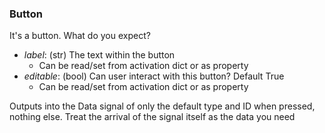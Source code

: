 
### **Button**
It's a button. What do you expect?
- *label*: (str) The text within the button
	-  Can be read/set from activation dict or as property
- *editable*: (bool) Can user interact with this button? Default True
	-  Can be read/set from activation dict or as property

Outputs into the Data signal of only the default type and ID when pressed, nothing else. Treat the arrival of the signal itself as the data you need
